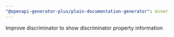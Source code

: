 ```yaml
---
"@openapi-generator-plus/plain-documentation-generator": minor
---
```


Improve discriminator to show discriminator property information
